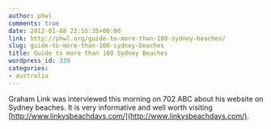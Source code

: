 ```yaml
---
author: phwl
comments: true
date: 2012-01-08 22:55:35+00:00
link: http://phwl.org/guide-to-more-than-100-sydney-beaches/
slug: guide-to-more-than-100-sydney-beaches
title: Guide to more than 100 Sydney Beaches
wordpress_id: 339
categories:
- australia
---
```


Graham Link was interviewed this morning on 702 ABC about his website on Sydney beaches. It is very informative and well worth visiting [http://www.linkysbeachdays.com/](http://www.linkysbeachdays.com/).
